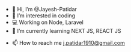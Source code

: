 - 👋 Hi, I’m @Jayesh-Patidar
- 👀 I’m interested in coding
- 💻 Working on Node, Laravel
- 🌱 I’m currently learning NEXT JS, REACT JS
<!-- - 💞️ I’m looking to collaborate on ... -->
- 📫 How to reach me j.patidar1910@gmail.com

<!---
Jayesh-Patidar/Jayesh-Patidar is a ✨ special ✨ repository because its `README.md` (this file) appears on your GitHub profile.
You can click the Preview link to take a look at your changes.
--->
